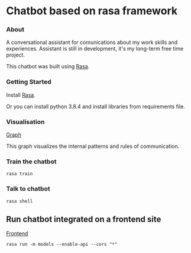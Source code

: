 # Chatbot based on rasa framework

### About
A conversational assistant for comunications about my work skills and experiences. 
Assistant is still in development, it's my long-term free time project.

This chatbot was built using [Rasa](https://rasa.com/docs/getting-started/).

### Getting Started
Install [Rasa](https://rasa.com/docs/rasa/user-guide/installation/#installation).

Or you can install python 3.8.4 and install libraries from requirements file.

### Visualisation
[Graph](https://github.com/nebylamarek/Rasa_project/blob/master/graph.html)

This graph visualizes the internal patterns and rules of communication.

### Train the chatbot
```
rasa train
```

### Talk to chatbot
```
rasa shell
```

## Run chatbot integrated on a frontend site
[Frontend](https://github.com/nebylamarek/Rasa_project/blob/master/index.html)
```
rasa run -m models --enable-api --cors "*"
```
